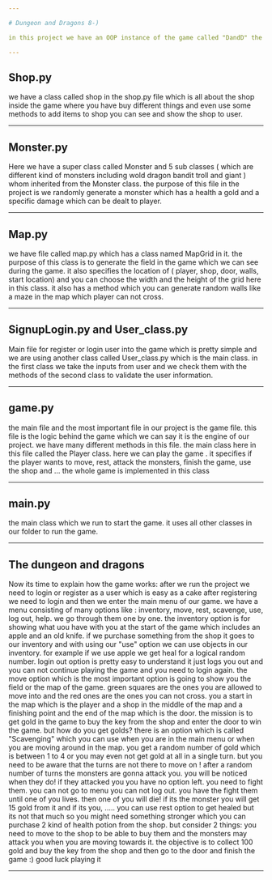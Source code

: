 ```yaml
---

# Dungeon and Dragons 8-)

in this project we have an OOP instance of the game called "DandD" the whole project contains 7 py files which are the basics of our project and our classes are implemented within the files.

---
```


## Shop.py

we have a class called shop in the shop.py file which is all about the shop inside the game where you have buy different things and even use some methods to add items to shop you can see and show the shop to user.

---

## Monster.py

Here we have a super class called Monster and 5 sub classes ( which are different kind of monsters including wold dragon bandit troll and giant ) whom inherited from the Monster class. the purpose of this file in the project is we randomly generate a monster which has a health a gold and a specific damage which can be dealt to player.

---

## Map.py

we have file called map.py which has a class named MapGrid in it. the purpose of this class is to generate the field in the game which we can see during the game. it also specifies the location of ( player, shop, door, walls, start location) and you can choose the width and the height of the grid here in this class. it also has a method which you can generate random walls like a maze in the map which player can not cross.

---

## SignupLogin.py and User_class.py

Main file for register or login user into the game which is pretty simple and we are using another class called User_class.py which is the main class. in the first class we take the inputs from user and we check them with the methods of the second class to validate the user information.

---

## game.py

the main file and the most important file in our project is the game file. this file is the logic behind the game which we can say it is the engine of our project. we have many different methods in this file. the main class here in this file called the Player class. here we can play the game . it specifies if the player wants to move, rest, attack the monsters, finish the game, use the shop and ...
the whole game is implemented in this class

---

## main.py

the main class which we run to start the game. it uses all other classes in our folder to run the game.

---

## The dungeon and dragons

Now its time to explain how the game works:
after we run the project we need to login or register as a user which is easy as a cake
after registering we need to login and then we enter the main menu of our game.
we have a menu consisting of many options like :
inventory, move, rest, scavenge, use, log out, help.
we go through them one by one. the inventory option is for showing what uou have with you at the start of the game which includes an apple and an old knife. if we purchase something from the shop it goes to our inventory and with using our "use" option we can use objects in our inventory. for example if we use apple we get heal for a logical random number.
login out option is pretty easy to understand it just logs you out and you can not continue playing the game and you need to login again.
the move option which is the most important option is going to show you the field or the map of the game. green squares are the ones you are allowed to move into and the red ones are the ones you can not cross. you a start in the map which is the player and a shop in the middle of the map and a finishing point and the end of the map which is the door. the mission is to get gold in the game to buy the key from the shop and enter the door to win the game.
but how do you get golds? there is an option which is called "Scavenging" which you can use when you are in the main menu or when you are moving around in the map. you get a random number of gold which is between 1 to 4 or you may even not get gold at all in a single turn.
but you need to be aware that the turns are not there to move on ! after a random number of turns the monsters are gonna attack you. you will be noticed when they do! if they attacked you you have no option left. you need to fight them. you can not go to menu you can not log out. you have the fight them until one of you lives. then one of you will die! if its the monster you will get 15 gold from it and if its you, .....
you can use rest option to get healed but its not that much so you might need something stronger which you can purchase 2 kind of health potion from the shop. but consider 2 things: you need to move to the shop to be able to buy them and the monsters may attack you when you are moving towards it.
the objective is to collect 100 gold and buy the key from the shop and then go to the door and finish the game :) good luck playing it

---
